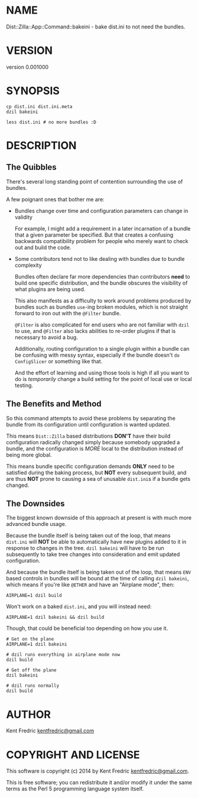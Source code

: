 # NAME

Dist::Zilla::App::Command::bakeini - bake dist.ini to not need the bundles.

# VERSION

version 0.001000

# SYNOPSIS

    cp dist.ini dist.ini.meta
    dzil bakeini

    less dist.ini # no more bundles :D

# DESCRIPTION

## The Quibbles

There's several long standing point of contention surrounding the use of bundles.

A few poignant ones that bother me are:

- Bundles change over time and configuration parameters can change in validity

    For example, I might add a requirement in a later incarnation of a bundle that a given parameter be specified. But that creates
    a confusing backwards compatibility problem for people who merely want to check out and build the code.

- Some contributors tend not to like dealing with bundles due to bundle complexity

    Bundles often declare far more dependencies than contributors **need** to build one specific distribution, and the bundle
    obscures the visibility of what plugins are being used.

    This also manifests as a difficulty to work around problems produced by bundles such as bundles `use`-ing broken modules,
    which is not straight forward to iron out with the `@Filter` bundle.

    `@Filter` is also complicated for end users who are not familiar with `dzil` to use, and `@Filter` also lacks abilities to
    re-order plugins if that is necessary to avoid a bug.

    Additionally, routing configuration to a single plugin within a bundle can be confusing with messy syntax, especially if the
    bundle doesn't `do` `ConfigSlicer` or something like that.

    And the effort of learning and using those tools is high if all you want to do is _temporarily_ change a build setting for the
    point of local use or local testing.

## The Benefits and Method

So this command attempts to avoid these problems by separating the bundle from its configuration until configuration is wanted
updated.

This means `Dist::Zilla` based distributions **DON'T** have their build configuration radically changed simply because somebody
upgraded a bundle, and the configuration is _MORE_ local to the distribution instead of being more global.

This means bundle specific configuration demands **ONLY** need to be satisfied during the baking process, but **NOT** every
subsequent build, and are thus **NOT** prone to causing a sea of unusable `dist.ini`s if a bundle gets changed.

## The Downsides

The biggest known downside of this approach at present is with much more advanced bundle usage.

Because the bundle itself is being taken out of the loop, that means `dist.ini` will **NOT** be able to automatically have new
plugins added to it in response to changes in the tree. `dzil bakeini` will have to be run subsequently to take tree changes
into consideration and emit updated configuration.

And because the bundle itself is being taken out of the loop, that means `ENV` based controls in bundles will be bound at the
time of calling `dzil bakeini`, which means if you're like `@ETHER` and have an "Airplane mode", then:

    AIRPLANE=1 dzil build

Won't work on a baked `dist.ini`, and you will instead need:

    AIRPLANE=1 dzil bakeini && dzil build

Though, that could be beneficial too depending on how you use it.

    # Get on the plane
    AIRPLANE=1 dzil bakeini

    # dzil runs everything in airplane mode now
    dzil build

    # Get off the plane
    dzil bakeini

    # dzil runs normally
    dzil build

# AUTHOR

Kent Fredric <kentfredric@gmail.com>

# COPYRIGHT AND LICENSE

This software is copyright (c) 2014 by Kent Fredric <kentfredric@gmail.com>.

This is free software; you can redistribute it and/or modify it under
the same terms as the Perl 5 programming language system itself.
